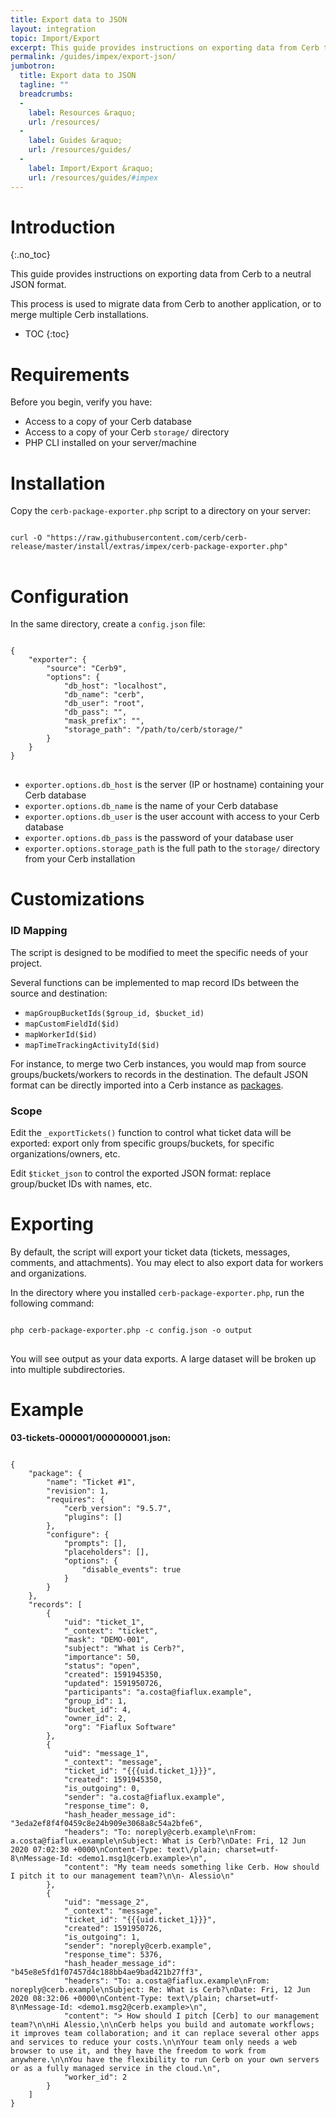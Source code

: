 ```yaml
---
title: Export data to JSON
layout: integration
topic: Import/Export
excerpt: This guide provides instructions on exporting data from Cerb to a neutral JSON format.
permalink: /guides/impex/export-json/
jumbotron:
  title: Export data to JSON
  tagline: ""
  breadcrumbs:
  -
    label: Resources &raquo;
    url: /resources/
  -
    label: Guides &raquo;
    url: /resources/guides/
  -
    label: Import/Export &raquo;
    url: /resources/guides/#impex
---
```


# Introduction
{:.no_toc}

This guide provides instructions on exporting data from Cerb to a neutral JSON format.

This process is used to migrate data from Cerb to another application, or to merge multiple Cerb installations.

* TOC
{:toc}

# Requirements

Before you begin, verify you have:

* Access to a copy of your Cerb database
* Access to a copy of your Cerb `storage/` directory
* PHP CLI installed on your server/machine

# Installation

Copy the `cerb-package-exporter.php` script to a directory on your server:

<pre class="command-line" data-user="user" data-host="host">
<code class="language-bash">
curl -O "https://raw.githubusercontent.com/cerb/cerb-release/master/install/extras/impex/cerb-package-exporter.php"
</code>
</pre>

# Configuration

In the same directory, create a `config.json` file:

<pre>
<code class="language-json">
{
	"exporter": {
		"source": "Cerb9",
		"options": {
			"db_host": "localhost",
			"db_name": "cerb",
			"db_user": "root",
			"db_pass": "",
			"mask_prefix": "",
			"storage_path": "/path/to/cerb/storage/"
		}
	}
}
</code>
</pre>

* `exporter.options.db_host` is the server (IP or hostname) containing your Cerb database
* `exporter.options.db_name` is the name of your Cerb database
* `exporter.options.db_user` is the user account with access to your Cerb database
* `exporter.options.db_pass` is the password of your database user
* `exporter.options.storage_path` is the full path to the `storage/` directory from your Cerb installation

# Customizations

### ID Mapping

The script is designed to be modified to meet the specific needs of your project.

Several functions can be implemented to map record IDs between the source and destination:

* `mapGroupBucketIds($group_id, $bucket_id)`
* `mapCustomFieldId($id)`
* `mapWorkerId($id)`
* `mapTimeTrackingActivityId($id)`

For instance, to merge two Cerb instances, you would map from source groups/buckets/workers to records in the destination. The default JSON format can be directly imported into a Cerb instance as [packages](/docs/packages/).

### Scope

Edit the `_exportTickets()` function to control what ticket data will be exported: export only from specific groups/buckets, for specific organizations/owners, etc.

Edit `$ticket_json` to control the exported JSON format: replace group/bucket IDs with names, etc.

# Exporting

By default, the script will export your ticket data (tickets, messages, comments, and attachments). You may elect to also export data for workers and organizations.

In the directory where you installed `cerb-package-exporter.php`, run the following command:

<pre class="command-line" data-user="user" data-host="host">
<code class="language-bash">
php cerb-package-exporter.php -c config.json -o output
</code>
</pre>

You will see output as your data exports. A large dataset will be broken up into multiple subdirectories.

# Example

**03-tickets-000001/000000001.json:**

<pre>
<code class="language-json">
{
    "package": {
        "name": "Ticket #1",
        "revision": 1,
        "requires": {
            "cerb_version": "9.5.7",
            "plugins": []
        },
        "configure": {
            "prompts": [],
            "placeholders": [],
            "options": {
                "disable_events": true
            }
        }
    },
    "records": [
        {
            "uid": "ticket_1",
            "_context": "ticket",
            "mask": "DEMO-001",
            "subject": "What is Cerb?",
            "importance": 50,
            "status": "open",
            "created": 1591945350,
            "updated": 1591950726,
            "participants": "a.costa@fiaflux.example",
            "group_id": 1,
            "bucket_id": 4,
            "owner_id": 2,
            "org": "Fiaflux Software"
        },
        {
            "uid": "message_1",
            "_context": "message",
            "ticket_id": "{{{uid.ticket_1}}}",
            "created": 1591945350,
            "is_outgoing": 0,
            "sender": "a.costa@fiaflux.example",
            "response_time": 0,
            "hash_header_message_id": "3eda2ef8f4f0459c8e24b909e3068a8c54a2bfe6",
            "headers": "To: noreply@cerb.example\nFrom: a.costa@fiaflux.example\nSubject: What is Cerb?\nDate: Fri, 12 Jun 2020 07:02:30 +0000\nContent-Type: text\/plain; charset=utf-8\nMessage-Id: &lt;demo1.msg1@cerb.example&gt;\n",
            "content": "My team needs something like Cerb. How should I pitch it to our management team?\n\n- Alessio\n"
        },
        {
            "uid": "message_2",
            "_context": "message",
            "ticket_id": "{{{uid.ticket_1}}}",
            "created": 1591950726,
            "is_outgoing": 1,
            "sender": "noreply@cerb.example",
            "response_time": 5376,
            "hash_header_message_id": "b45e8e5fd1f07457d4c188bb4ae9bad421b27ff3",
            "headers": "To: a.costa@fiaflux.example\nFrom: noreply@cerb.example\nSubject: Re: What is Cerb?\nDate: Fri, 12 Jun 2020 08:32:06 +0000\nContent-Type: text\/plain; charset=utf-8\nMessage-Id: &lt;demo1.msg2@cerb.example&gt;\n",
            "content": "> How should I pitch [Cerb] to our management team?\n\nHi Alessio,\n\nCerb helps you build and automate workflows; it improves team collaboration; and it can replace several other apps and services to reduce your costs.\n\nYour team only needs a web browser to use it, and they have the freedom to work from anywhere.\n\nYou have the flexibility to run Cerb on your own servers or as a fully managed service in the cloud.\n",
            "worker_id": 2
        }
    ]
}
</code>
</pre>